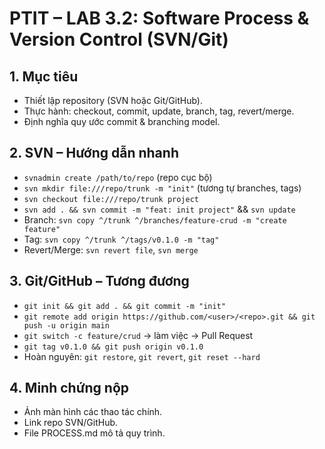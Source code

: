 # PTIT – LAB 3.2: Software Process & Version Control (SVN/Git)

## 1. Mục tiêu
- Thiết lập repository (SVN hoặc Git/GitHub).
- Thực hành: checkout, commit, update, branch, tag, revert/merge.
- Định nghĩa quy ước commit & branching model.

## 2. SVN – Hướng dẫn nhanh
- `svnadmin create /path/to/repo` (repo cục bộ)
- `svn mkdir file:///repo/trunk -m "init"` (tương tự branches, tags)
- `svn checkout file:///repo/trunk project`
- `svn add . && svn commit -m "feat: init project"` && `svn update`
- Branch: `svn copy ^/trunk ^/branches/feature-crud -m "create feature"`
- Tag: `svn copy ^/trunk ^/tags/v0.1.0 -m "tag"`
- Revert/Merge: `svn revert file`, `svn merge`

## 3. Git/GitHub – Tương đương
- `git init && git add . && git commit -m "init"`
- `git remote add origin https://github.com/<user>/<repo>.git && git push -u origin main`
- `git switch -c feature/crud` → làm việc → Pull Request
- `git tag v0.1.0 && git push origin v0.1.0`
- Hoàn nguyên: `git restore`, `git revert`, `git reset --hard`

## 4. Minh chứng nộp
- Ảnh màn hình các thao tác chính.
- Link repo SVN/GitHub.
- File PROCESS.md mô tả quy trình.
